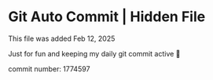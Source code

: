 # Git Auto Commit | Hidden File

This file was added Feb 12, 2025

Just for fun and keeping my daily git commit active 🤪

commit number: 1774597
